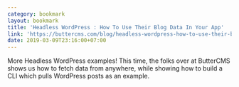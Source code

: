 ```yaml
---
category: bookmark
layout: bookmark
title: 'Headless WordPress : How To Use Their Blog Data In Your App'
link: 'https://buttercms.com/blog/headless-wordpress-how-to-use-their-blog-data-in-your-app'
date: 2019-03-09T23:16:00+07:00
---
```


More Headless WordPress examples! This time, the folks over at ButterCMS shows us how to fetch data from anywhere, while showing how to build a CLI which pulls WordPress posts as an example.
